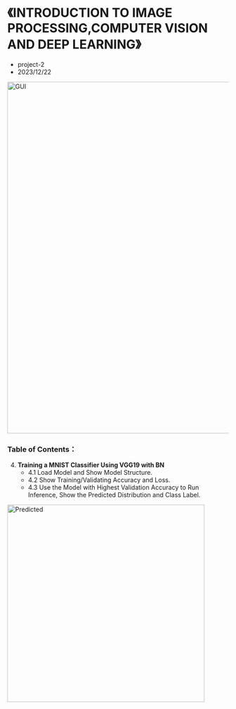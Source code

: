 # 《INTRODUCTION TO IMAGE PROCESSING,COMPUTER VISION AND DEEP LEARNING》
- project-2
- 2023/12/22

<img width="800" alt="GUI" src="https://github.com/user-attachments/assets/3a564f9f-751c-4690-afb5-3f1b747f7bad" />

### Table of Contents：
4. **Training a MNIST Classifier Using VGG19 with BN**
    - 4.1 Load Model and Show Model Structure. 
    - 4.2 Show Training/Validating Accuracy and Loss. 
    - 4.3 Use the Model with Highest Validation Accuracy to Run Inference, Show the Predicted Distribution and Class Label.

<img width="449" alt="Predicted" src="https://github.com/user-attachments/assets/66fde6ec-a070-4f9e-a67b-83b347e874e5" />
